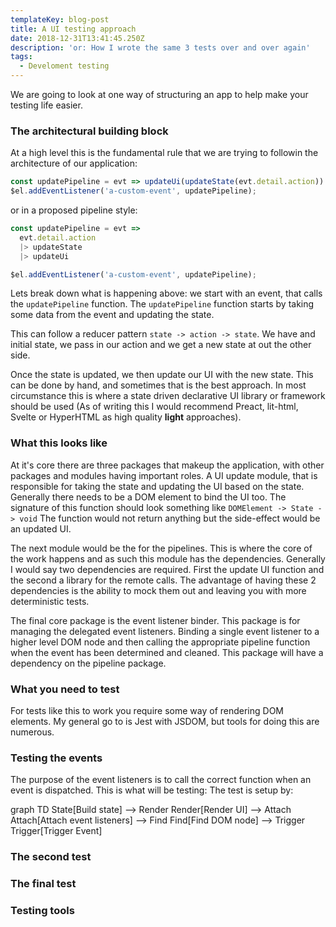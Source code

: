 ```yaml
---
templateKey: blog-post
title: A UI testing approach
date: 2018-12-31T13:41:45.250Z
description: 'or: How I wrote the same 3 tests over and over again'
tags:
  - Develoment testing
---
```

We are going to look at one way of structuring an app to help make your testing life easier. 

### The architectural building block

At a high level this is the fundamental rule that we are trying to followin the architecture of our application:

```js
const updatePipeline = evt => updateUi(updateState(evt.detail.action))
$el.addEventListener('a-custom-event', updatePipeline);
```

or in a proposed pipeline style:

```js
const updatePipeline = evt => 
  evt.detail.action
  |> updateState
  |> updateUi

$el.addEventListener('a-custom-event', updatePipeline);
```

Lets break down what is happening above: we start with an event, that calls the `updatePipeline` function. The `updatePipeline` function starts by taking some data from the event and updating the state. 

This can follow a reducer pattern `state -> action -> state`. We have and initial state, we pass in our action and we get a new state at out the other side.

Once the state is updated, we then update our UI with the new state. This can be done by hand, and sometimes that is the best approach. In most circumstance this is where a state driven declarative UI library or framework should be used (As of writing this I would recommend Preact, lit-html, Svelte or HyperHTML as high quality **light** approaches).

### What this looks like

At it's core there are three packages that makeup the application, with other packages and modules having important roles. A UI update module, that is responsible for taking the state and updating the UI based on the state. Generally there needs to be a DOM element to bind the UI too. The signature of this function should look something like `DOMElement -> State -> void` The function would not return anything but the side-effect would be an updated UI.

The next module would be the for the pipelines. This is where the core of the work happens and as such this module has the dependencies. Generally I would say two dependencies are required. First the update UI function and the second a library for the remote calls. The advantage of having these 2 dependencies is the ability to mock them out and leaving you with more deterministic tests.

The final core package is the event listener binder. This package is for managing the delegated event listeners. Binding a single event listener to a higher level DOM node and then calling the appropriate pipeline function when the event has been determined and cleaned. This package will have a dependency on the pipeline package.

### What you need to test

For tests like this to work you require some way of rendering DOM elements. My general go to is Jest with JSDOM, but tools for doing this are numerous.

### Testing the events

The purpose of the event listeners is to call the correct function when an event is dispatched. This is what will be testing: The test is setup by: 

graph TD
State[Build state] --> Render
Render[Render UI] --> Attach
Attach[Attach event listeners] --> Find
Find[Find DOM node] --> Trigger
Trigger[Trigger Event]



### The second test

### The final test

### Testing tools
